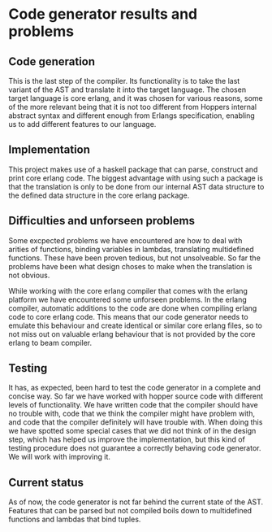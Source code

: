 # Code generator results and problems

## Code generation
This is the last step of the compiler. Its functionality is to take the last variant of the AST and translate it into the target language. The chosen target language is core erlang, and it was chosen for various reasons, some of the more relevant being that it is not too different from Hoppers internal abstract syntax and different enough from Erlangs specification, enabling us to add different features to our language.

## Implementation
This project makes use of a haskell package that can parse, construct and print core erlang code. The biggest advantage with using such a package is that the translation is only to be done from our internal AST data structure to the defined data structure in the core erlang package.

## Difficulties and unforseen problems
Some excpected problems we have encountered are how to deal with arities of functions, binding variables in lambdas, translating multidefined functions. These have been proven tedious, but not unsolveable. So far the problems have been what design choses to make when the translation is not obvious.

While working with the core erlang compiler that comes with the erlang platform we have encountered some unforseen problems. In the erlang compiler, automatic additions to the code are done when compiling erlang code to core erlang code. This means that our code generator needs to emulate this behaviour and create identical or similar core erlang files, so to not miss out on valuable erlang behaviour that is not provided by the core erlang to beam compiler.

## Testing
It has, as expected, been hard to test the code generator in a complete and concise way. So far we have worked with hopper source code with different levels of functionality. We have written code that the compiler should have no trouble with, code that we think the compiler might have problem with, and code that the compiler definitely will have trouble with. When doing this we have spotted some special cases that we did not think of in the design step, which has helped us improve the implementation, but this kind of testing procedure does not guarantee a correctly behaving code generator. We will work with improving it.

## Current status
As of now, the code generator is not far behind the current state of the AST. Features that can be parsed but not compiled boils down to multidefined functions and lambdas that bind tuples.
